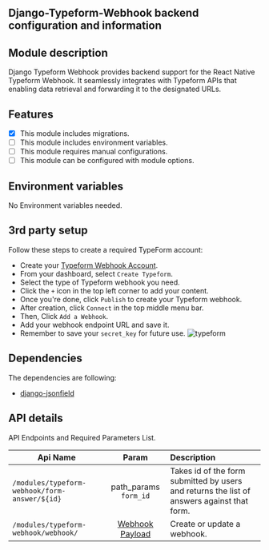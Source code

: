 ## Django-Typeform-Webhook backend configuration and information

## Module description

Django Typeform Webhook provides backend support for the React Native Typeform Webhook. It seamlessly integrates with
Typeform APIs that enabling data retrieval and forwarding it to the designated URLs.

## Features

- [x] This module includes migrations.
- [ ] This module includes environment variables.
- [ ] This module requires manual configurations.
- [ ] This module can be configured with module options.

## Environment variables

No Environment variables needed.

## 3rd party setup

Follow these steps to create a required TypeForm account:

- Create your [Typeform Webhook Account](https://www.typeform.com/signup/).
- From your dashboard, select `Create Typeform`.
- Select the type of Typeform webhook you need.
- Click the `+` icon in the top left corner to add your content.
- Once you're done, click `Publish` to create your Typeform webhook.
- After creation, click `Connect` in the top middle menu bar.
- Then, Click `Add a Webhook`.
- Add your webhook endpoint URL and save it.
- Remember to save your `secret_key` for future use.
  ![typeform](https://user-images.githubusercontent.com/76822297/227494296-dd4d30ed-2d68-4675-a0a6-1304b0222292.png)

## Dependencies

The dependencies are following:

- [django-jsonfield](https://pypi.org/project/django-jsonfield/)

## API details

API Endpoints and Required Parameters List.

| Api Name                                      |                                      Param                                       | Description                                                                                |
|-----------------------------------------------|:--------------------------------------------------------------------------------:|:-------------------------------------------------------------------------------------------|
| `/modules/typeform-webhook/form-answer/${id}` |                              path_params `form_id`                               | Takes id of the form submitted by users and returns the list of answers against that form. |
| `/modules/typeform-webhook/webhook/`          | [Webhook Payload](https://www.typeform.com/developers/webhooks/example-payload/) | Create or update a webhook.                                                                |


